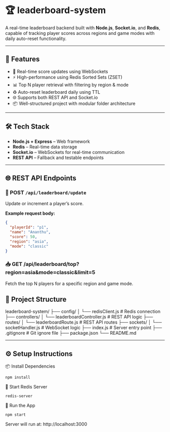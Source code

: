 # 🏆 leaderboard-system

A real-time leaderboard backend built with **Node.js**, **Socket.io**, and **Redis**, capable of tracking player scores across regions and game modes with daily auto-reset functionality.

---

## 📌 Features

- 🔄 Real-time score updates using WebSockets  
- ⚡ High-performance using Redis Sorted Sets (ZSET)  
- 📊 Top N player retrieval with filtering by region & mode  
- ♻️ Auto-reset leaderboard daily using TTL  
- 🌐 Supports both REST API and Socket.io  
- 📦 Well-structured project with modular folder architecture  

---

## 🛠️ Tech Stack

- **Node.js + Express** – Web framework  
- **Redis** – Real-time data storage  
- **Socket.io** – WebSockets for real-time communication  
- **REST API** – Fallback and testable endpoints  

---

## 🌐 REST API Endpoints

### 🔼 POST `/api/leaderboard/update`

Update or increment a player’s score.

**Example request body:**
```json
{
  "playerId": "p1",
  "name": "Ananthu",
  "score": 50,
  "region": "asia",
  "mode": "classic"
}
```

### 📥 GET /api/leaderboard/top?region=asia&mode=classic&limit=5
Fetch the top N players for a specific region and game mode.

## 🧱 Project Structure

leaderboard-system/
├── config/
│   └── redisClient.js          # Redis connection
├── controllers/
│   └── leaderboardController.js # REST API logic
├── routes/
│   └── leaderboardRoute.js     # REST API routes
├── sockets/
│   └── socketHandler.js        # WebSocket logic
├── index.js                    # Server entry point
├── .gitignore                  # Git ignore file
├── package.json
└── README.md

---

## ⚙️ Setup Instructions

📦 Install Dependencies
```
npm install
```

🚀 Start Redis Server
```
redis-server
```

🧪 Run the App
```
npm start
```
Server will run at: http://localhost:3000
